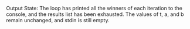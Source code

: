 Output State: The loop has printed all the winners of each iteration to the console, and the results list has been exhausted. The values of t, a, and b remain unchanged, and stdin is still empty.